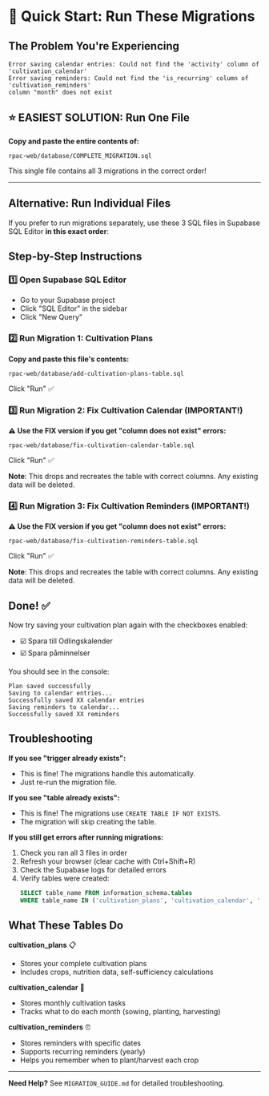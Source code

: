 # 🚀 Quick Start: Run These Migrations

## The Problem You're Experiencing

```
Error saving calendar entries: Could not find the 'activity' column of 'cultivation_calendar'
Error saving reminders: Could not find the 'is_recurring' column of 'cultivation_reminders'
column "month" does not exist
```

## ⭐ EASIEST SOLUTION: Run One File

**Copy and paste the entire contents of:**
```
rpac-web/database/COMPLETE_MIGRATION.sql
```

This single file contains all 3 migrations in the correct order!

---

## Alternative: Run Individual Files

If you prefer to run migrations separately, use these 3 SQL files in Supabase SQL Editor **in this exact order**:

## Step-by-Step Instructions

### 1️⃣ Open Supabase SQL Editor
- Go to your Supabase project
- Click "SQL Editor" in the sidebar
- Click "New Query"

### 2️⃣ Run Migration 1: Cultivation Plans
**Copy and paste this file's contents:**
```
rpac-web/database/add-cultivation-plans-table.sql
```
Click "Run" ✅

### 3️⃣ Run Migration 2: Fix Cultivation Calendar (IMPORTANT!)
**⚠️ Use the FIX version if you get "column does not exist" errors:**
```
rpac-web/database/fix-cultivation-calendar-table.sql
```
Click "Run" ✅

**Note**: This drops and recreates the table with correct columns. Any existing data will be deleted.

### 4️⃣ Run Migration 3: Fix Cultivation Reminders (IMPORTANT!)
**⚠️ Use the FIX version if you get "column does not exist" errors:**
```
rpac-web/database/fix-cultivation-reminders-table.sql
```
Click "Run" ✅

**Note**: This drops and recreates the table with correct columns. Any existing data will be deleted.

## Done! ✅

Now try saving your cultivation plan again with the checkboxes enabled:
- ☑️ Spara till Odlingskalender
- ☑️ Spara påminnelser

You should see in the console:
```
Plan saved successfully
Saving to calendar entries...
Successfully saved XX calendar entries
Saving reminders to calendar...
Successfully saved XX reminders
```

## Troubleshooting

**If you see "trigger already exists":**
- This is fine! The migrations handle this automatically.
- Just re-run the migration file.

**If you see "table already exists":**
- This is fine! The migrations use `CREATE TABLE IF NOT EXISTS`.
- The migration will skip creating the table.

**If you still get errors after running migrations:**
1. Check you ran all 3 files in order
2. Refresh your browser (clear cache with Ctrl+Shift+R)
3. Check the Supabase logs for detailed errors
4. Verify tables were created:
   ```sql
   SELECT table_name FROM information_schema.tables 
   WHERE table_name IN ('cultivation_plans', 'cultivation_calendar', 'cultivation_reminders');
   ```

## What These Tables Do

**cultivation_plans** 📋
- Stores your complete cultivation plans
- Includes crops, nutrition data, self-sufficiency calculations

**cultivation_calendar** 📅
- Stores monthly cultivation tasks
- Tracks what to do each month (sowing, planting, harvesting)

**cultivation_reminders** ⏰
- Stores reminders with specific dates
- Supports recurring reminders (yearly)
- Helps you remember when to plant/harvest each crop

---

**Need Help?** See `MIGRATION_GUIDE.md` for detailed troubleshooting.

